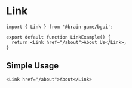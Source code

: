 # Link

```tsx
import { Link } from '@brain-game/bgui';

export default function LinkExample() {
  return <Link href="/about">About Us</Link>;
}
```

## Simple Usage

```tsx
<Link href="/about">About</Link>
```
